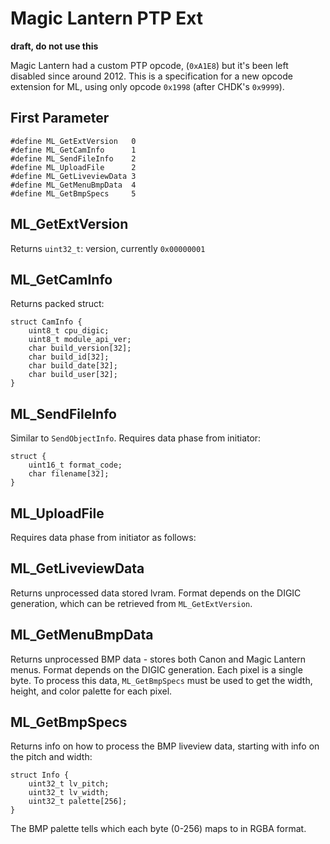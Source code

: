 # Magic Lantern PTP Ext

**draft, do not use this**

Magic Lantern had a custom PTP opcode, (`0xA1E8`) but it's been left disabled since around 2012. This is a specification
for a new opcode extension for ML, using only opcode `0x1998` (after CHDK's `0x9999`).

## First Parameter
```
#define ML_GetExtVersion   0
#define ML_GetCamInfo      1
#define ML_SendFileInfo    2
#define ML_UploadFile      2
#define ML_GetLiveviewData 3
#define ML_GetMenuBmpData  4
#define ML_GetBmpSpecs     5
```

## ML_GetExtVersion
Returns `uint32_t`: version, currently `0x00000001`

## ML_GetCamInfo
Returns packed struct:
```
struct CamInfo {
	uint8_t cpu_digic;
	uint8_t module_api_ver;
	char build_version[32];
	char build_id[32];
	char build_date[32];
	char build_user[32];
}
```

## ML_SendFileInfo
Similar to `SendObjectInfo`. Requires data phase from initiator:
```
struct {
	uint16_t format_code;
	char filename[32];
}
```

## ML_UploadFile
Requires data phase from initiator as follows:

## ML_GetLiveviewData
Returns unprocessed data stored lvram. Format depends on the DIGIC generation, which can be retrieved from `ML_GetExtVersion`.

## ML_GetMenuBmpData
Returns unprocessed BMP data - stores both Canon and Magic Lantern menus. Format depends on the DIGIC generation.
Each pixel is a single byte. To process this data, `ML_GetBmpSpecs` must be used to get the width, height, and color palette
for each pixel.

## ML_GetBmpSpecs
Returns info on how to process the BMP liveview data, starting with info on the pitch and width:
```
struct Info {
	uint32_t lv_pitch;
	uint32_t lv_width;
	uint32_t palette[256];
}
```
The BMP palette tells which each byte (0-256) maps to in RGBA format.
